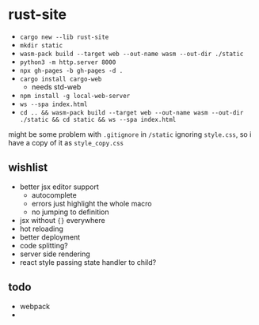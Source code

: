# rust-site

- `cargo new --lib rust-site`
- `mkdir static`
- `wasm-pack build --target web --out-name wasm --out-dir ./static`
- `python3 -m http.server 8000`
- `npx gh-pages -b gh-pages -d .`
- `cargo install cargo-web`
  - needs std-web
- `npm install -g local-web-server`
- `ws --spa index.html`
- `cd .. && wasm-pack build --target web --out-name wasm --out-dir ./static && cd static && ws --spa index.html`

might be some problem with `.gitignore` in `/static` ignoring `style.css`, so i have a copy of it as `style_copy.css`

## wishlist

- better jsx editor support
  - autocomplete
  - errors just highlight the whole macro
  - no jumping to definition
- jsx without `{}` everywhere
- hot reloading
- better deployment
- code splitting?
- server side rendering
- react style passing state handler to child?

## todo

- webpack
- <mark>